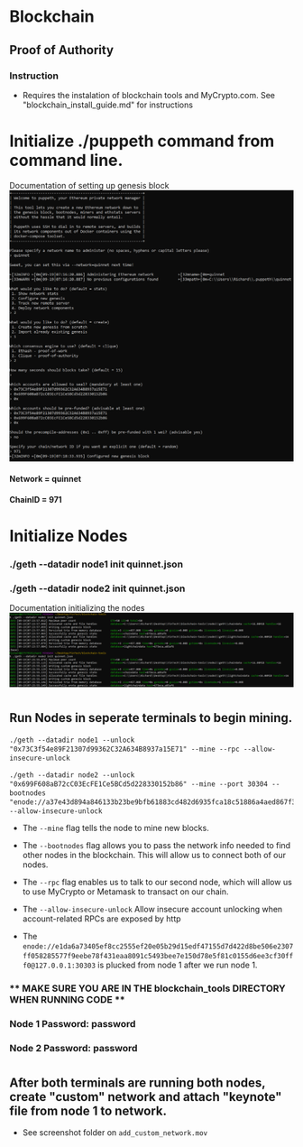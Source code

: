 # Blockchain

## Proof of Authority

### Instruction
* Requires the instalation of blockchain tools and MyCrypto.com. See "blockchain_install_guide.md" for instructions


# Initialize ./puppeth command from command line. 
Documentation of setting up genesis block ![Genesis Block](Screenshot/gensis_block_confirmed.png)
#### Network = quinnet
#### ChainID = 971

# Initialize Nodes

### ./geth --datadir node1 init quinnet.json
### ./geth --datadir node2 init quinnet.json
Documentation initializing the nodes ![Initialize Nodes](Screenshot/initialise_nodes.png)
#
#
## Run Nodes in seperate terminals to begin mining. 
```
./geth --datadir node1 --unlock  "0x73C3f54e89F21307d99362C32A634B8937a15E71" --mine --rpc --allow-insecure-unlock
```
```
./geth --datadir node2 --unlock "0x699F608aB72cC03EcFE1Ce5BCd5d228330152b86" --mine --port 30304 --bootnodes "enode://a37e43d894a846133b23be9bfb61883cd482d6935fca18c51886a4aed867f3a25b7fab33b4b98983ed0bccc70293aafc64a0909ea49c912ddd78be785f26f6f6@127.0.0.1:30303"  --allow-insecure-unlock
```

* The ```--mine``` flag tells the node to mine new blocks.

* The ```--bootnodes``` flag allows you to pass the network info needed to find other nodes in the blockchain. This will allow us to connect both of our nodes.

* The ```--rpc``` flag enables us to talk to our second node, which will allow us to use MyCrypto or Metamask to transact on our chain.

* The ```--allow-insecure-unlock``` Allow insecure account unlocking when account-related RPCs are exposed by http

* The ```enode://e1da6a73405ef8cc2555ef20e05b29d15edf47155d7d422d8be506e2307ff058285577f9eebe78f431eaa8091c5493bee7e150d78e5f81c0155d6ee3cf30fff0@127.0.0.1:30303``` is plucked from node 1 after we run node 1. 

### ** MAKE SURE YOU ARE IN THE blockchain_tools DIRECTORY WHEN RUNNING CODE **
### Node 1 Password: password
### Node 2 Password: password
#
#
## After both terminals are running both nodes, create "custom" network and attach "keynote" file from node 1 to network. 
 * See screenshot folder on ```add_custom_network.mov```


